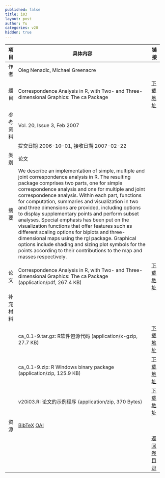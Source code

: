 ```yaml
---
published: false
title: i03
layout: post
author: Yu
categories: v20
hidden: true
---
```


| 项目 | 具体内容 | 链接 |
|---:|---|---|
| 作者 | Oleg  Nenadic, Michael Greenacre| |
| 题目 |Correspondence Analysis in R, with Two- and Three-dimensional Graphics: The ca Package | [下载地址](http://www.jstatsoft.org/v20/i03/paper) |
| 参考资料 |Vol. 20, Issue 3, Feb 2007 | |
| | 提交日期 2006-10-01, 接收日期 2007-02-22| | 
| 类别 | 论文| |
| 摘要 | We describe an implementation of simple, multiple and joint correspondence analysis in R. The resulting package comprises two parts, one for simple correspondence analysis and one for multiple and joint correspondence analysis. Within each part, functions for computation, summaries and visualization in two and three dimensions are provided, including options to display supplementary points and perform subset analyses. Special emphasis has been put on the visualization functions that offer features such as different scaling options for biplots and three-dimensional maps using the rgl package. Graphical options include shading and sizing plot symbols for the points according to their contributions to the map and masses respectively.| |
| 论文 | Correspondence Analysis in R, with Two- and Three-dimensional Graphics: The ca Package  (application/pdf, 267.4 KB)| [下载地址](http://www.jstatsoft.org/v20/i03/paper) |
| 补充材料 | | |
| |ca_0.1-9.tar.gz: R软件包源代码  (application/x-gzip, 27.7 KB)|  [下载地址](http://www.jstatsoft.org/v20/i03/supp/1) |
| |ca_0.1-9.zip: R Windows binary package  (application/zip, 125.9 KB)|  [下载地址](http://www.jstatsoft.org/v20/i03/supp/2) |
| |v20i03.R: 论文的示例程序  (application/zip, 370 Bytes)|  [下载地址](http://www.jstatsoft.org/v20/i03/supp/3) |
| 资源 | [BibTeX](http://www.jstatsoft.org/v20/i03/bibtex) [OAI](http://www.jstatsoft.org/oai?verb=GetRecord&identifier=oai.jstatsoft/v20/i03&prefix=oai_dc)| |
| |  | [返回卷目录]({{site.baseurl}}/volume/v20.html) |